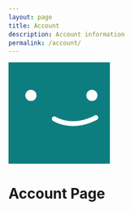 ```yaml
---
layout: page
title: Account
description: Account information
permalink: /account/
---
```


<img class="img-rounded" src="/assets/img/uploads/profile.png" alt="default Image" width="200">

# Account Page

